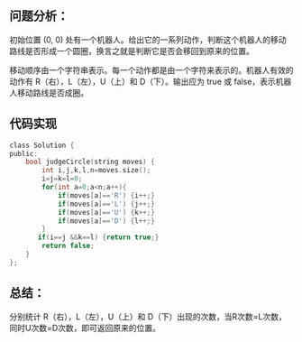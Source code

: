 ## 问题分析： 
初始位置 (0, 0) 处有一个机器人。给出它的一系列动作，判断这个机器人的移动路线是否形成一个圆圈，换言之就是判断它是否会移回到原来的位置。

移动顺序由一个字符串表示。每一个动作都是由一个字符来表示的。机器人有效的动作有 R（右），L（左），U（上）和 D（下）。输出应为 true 或 false，表示机器人移动路线是否成圈。
## 代码实现
```c
class Solution {
public:
    bool judgeCircle(string moves) {
        int i,j,k,l,n=moves.size();
        i=j=k=l=0;
        for(int a=0;a<n;a++){
            if(moves[a]=='R') {i++;}
            if(moves[a]=='L') {j++;}
            if(moves[a]=='U') {k++;}
            if(moves[a]=='D') {l++;}
        }
       if(i==j &&k==l) {return true;}
        return false;
    }
};
```
## 总结：
分别统计 R（右），L（左），U（上）和 D（下）出现的次数，当R次数=L次数，同时U次数=D次数，即可返回原来的位置。